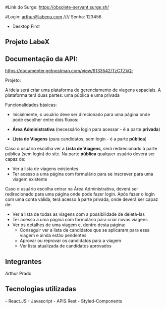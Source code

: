 #Link do Surge: https://obsolete-servant.surge.sh/

#Login: arthur@labenu.com //// Senha: 123456


- Desktop First


<h2>Projeto LabeX</h2>

<h2> Documentação da API: </h2>

https://documenter.getpostman.com/view/9133542/TzCTZkQr

<p> Projeto: </p>

A ideia será criar uma plataforma de gerenciamento de viagens espaciais. A plataforma terá duas partes: uma pública e uma privada

Funcionalidades básicas: 

- Inicialmente, o usuário deve ser direcionado para uma página onde pode escolher entre dois fluxos: 

- **Área Administrativa** (necessário login para acessar - é a parte **privada**)
- **Lista de Viagens** (para candidatos, sem login - é a parte **pública**)

Caso o usuário escolha ver a **Lista de Viagens**, será redirecionado à parte pública (sem login) do site. Na parte **pública** qualquer usuário deverá ser capaz de:

- Ver a lista de viagens existentes
- Ter acesso a uma página com formulário para se inscrever para uma viagem existente    

Caso o usuário escolha entrar na Área Administrativa, deverá ser redirecionado para uma página onde pode fazer login. Após fazer o login com uma conta válida, terá acesso à parte privada, onde deverá ser capaz de:

- Ver a lista de todas as viagens com a possibilidade de deletá-las
- Ter acesso a uma página com formulário para criar novas viagens
- Ver os detalhes de uma viagem e, dentro desta página:
    - Conseguir ver a lista de candidatos que se aplicaram para essa viagem e ainda estão pendentes
    - Aprovar ou reprovar os candidatos para a viagem
    - Ver lista atualizada de candidatos aprovados

<h2> Integrantes </h2>
Arthur Prado

<h2> Tecnologias utilizadas </h2>
- React.JS
- Javascript
- APIS Rest
- Styled-Components

